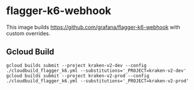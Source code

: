 # flagger-k6-webhook

This image builds <https://github.com/grafana/flagger-k6-webhook> with custom overrides.

## Gcloud Build

```
gcloud builds submit --project kraken-v2-dev --config ./cloudbuild_flagger_k6.yml --substitutions='_PROJECT=kraken-v2-dev'
gcloud builds submit --project kraken-v2-prod --config ./cloudbuild_flagger_k6.yml --substitutions='_PROJECT=kraken-v2-prod'
```
